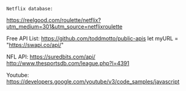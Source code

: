 

	Netflix database:  
  https://reelgood.com/roulette/netflix?utm_medium=301&utm_source=netflixroulette


  Free API List: https://github.com/toddmotto/public-apis
  let myURL = "https://swapi.co/api/"

  NFL API: https://suredbits.com/api/
              http://www.thesportsdb.com/league.php?l=4391

Youtube: https://developers.google.com/youtube/v3/code_samples/javascript
